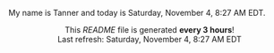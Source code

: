 My name is Tanner and today is Saturday, November 4, 8:27 AM EDT.

<p align="center">This <i>README</i> file is generated <b>every 3 hours</b>!</br>Last refresh: Saturday, November 4, 8:27 AM EDT<br /></p>
